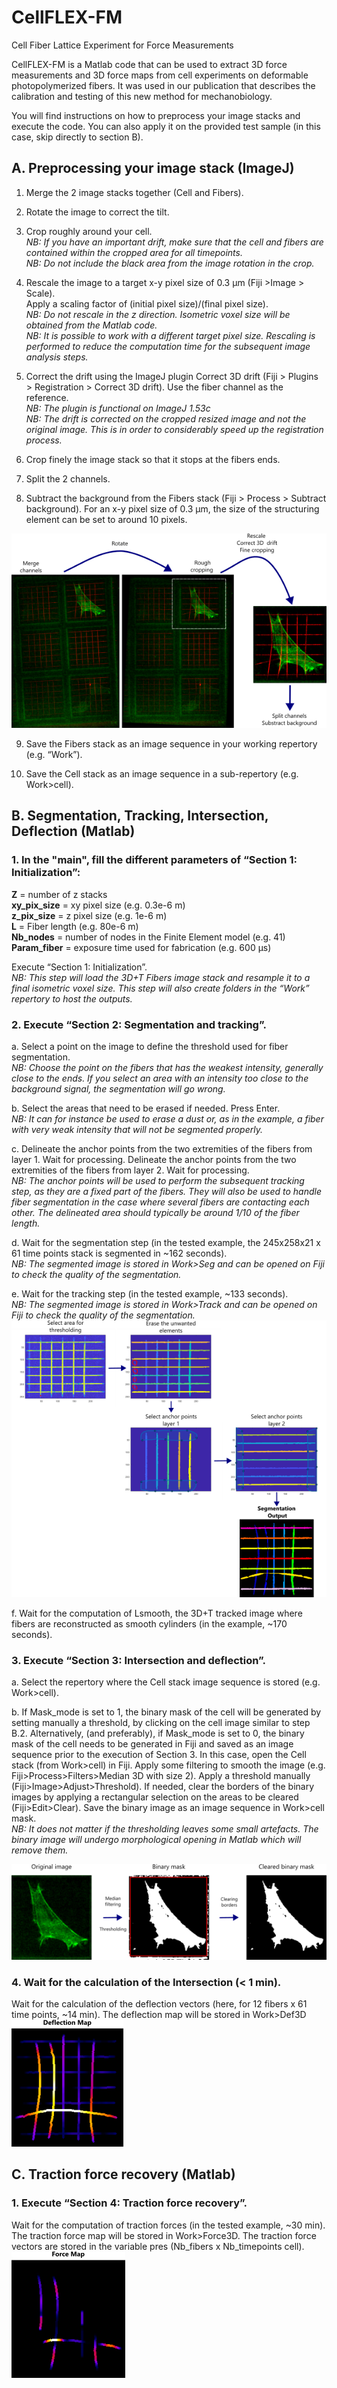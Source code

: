 # CellFLEX-FM
Cell Fiber Lattice Experiment for Force Measurements

CellFLEX-FM is a Matlab code that can be used to extract 3D force measurements and 3D force maps from cell experiments on deformable photopolymerized fibers.
It was used in our publication that describes the calibration and testing of this new method for mechanobiology. 

You will find instructions on how to preprocess your image stacks and execute the code. You can also apply it on the provided test sample (in this case, skip directly to section B).

## A. Preprocessing your image stack (ImageJ)

1. Merge the 2 image stacks together (Cell and Fibers).

2. Rotate the image to correct the tilt.

3. Crop roughly around your cell.  
*NB: If you have an important drift, make sure that the cell and fibers are contained within the cropped area for all timepoints.  
NB: Do not include the black area from the image rotation in the crop.*

4. Rescale the image to a target x-y pixel size of 0.3 μm (Fiji >Image > Scale).  
Apply a scaling factor of (initial pixel size)/(final pixel size).   
*NB: Do not rescale in the z direction. Isometric voxel size will be obtained from the Matlab code.  
NB: It is possible to work with a different target pixel size. Rescaling is performed to reduce the computation time for the subsequent image analysis steps.*

5. Correct the drift using the ImageJ plugin Correct 3D drift (Fiji > Plugins > Registration > Correct 3D drift). Use the fiber channel as the reference.  
*NB: The plugin is functional on ImageJ 1.53c  
NB: The drift is corrected on the cropped resized image and not the original image. This is in order to considerably speed up the registration process.*

6. Crop finely the image stack so that it stops at the fibers ends. 

7. Split the 2 channels.

8. Subtract the background from the Fibers stack (Fiji > Process > Subtract background). For an x-y pixel size of 0.3 μm, the size of the structuring element can be set to around 10 pixels.

![/assets/pretreatment.png](https://github.com/uclapierre/CellFLEX-FM/blob/main/pretreatment.png)

9.	Save the Fibers stack as an image sequence in your working repertory (e.g. “Work”).

10.	Save the Cell stack as an image sequence in a sub-repertory (e.g. Work>cell).

## B.	Segmentation, Tracking, Intersection, Deflection (Matlab)

### 1.	In the "main", fill the different parameters of “Section 1: Initialization”:

**Z** = number of z stacks  
**xy_pix_size** = xy pixel size (e.g. 0.3e-6 m)  
**z_pix_size** = z pixel size (e.g. 1e-6 m)  
**L** = Fiber length (e.g. 80e-6 m)  
**Nb_nodes** = number of nodes in the Finite Element model (e.g. 41)  
**Param_fiber** = exposure time used for fabrication (e.g. 600 μs)  

Execute “Section 1: Initialization”.   
*NB: This step will load the 3D+T Fibers image stack and resample it to a final isometric voxel size. This step will also create folders in the “Work” repertory to host the outputs.*

### 2.	Execute “Section 2: Segmentation and tracking”.  
a.	Select a point on the image to define the threshold used for fiber segmentation.   
*NB: Choose the point on the fibers that has the weakest intensity, generally close to the ends. If you select an area with an intensity too close to the background signal, the segmentation will go wrong.*

b.	Select the areas that need to be erased if needed. Press Enter.  
*NB: It can for instance be used to erase a dust or, as in the example, a fiber with very weak intensity that will not be segmented properly.*

c.	Delineate the anchor points from the two extremities of the fibers from layer 1. Wait for processing. Delineate the anchor points from the two extremities of the fibers from layer 2. Wait for processing.  
*NB: The anchor points will be used to perform the subsequent tracking step, as they are a fixed part of the fibers.  They will also be used to handle fiber segmentation in the case where several fibers are contacting each other. The delineated area should typically be around 1/10 of the fiber length.*

d.	Wait for the segmentation step (in the tested example, the 245x258x21 x 61 time points stack is segmented in ~162 seconds).  
*NB: The segmented image is stored in Work>Seg and can be opened on Fiji to check the quality of the segmentation.*

e.	Wait for the tracking step (in the tested example, ~133 seconds).  
*NB: The segmented image is stored in Work>Track and can be opened on Fiji to check the quality of the segmentation.*
![/assets/segmentation.png](https://github.com/uclapierre/CellFLEX-FM/blob/main/segmentation.png)



f.	Wait for the computation of Lsmooth, the 3D+T tracked image where fibers are reconstructed as smooth cylinders (in the example, ~170 seconds).

### 3.	Execute “Section 3: Intersection and deflection”.  
a.	Select the repertory where the Cell stack image sequence is stored (e.g. Work>cell).

b.	If Mask_mode is set to 1, the binary mask of the cell will be generated by setting manually a threshold, by clicking on the cell image similar to step B.2.
Alternatively, (and preferably), if Mask_mode is set to 0, the binary mask of the cell needs to be generated in Fiji and saved as an image sequence prior to the execution of Section 3. In this case, open the Cell stack (from Work>cell) in Fiji. Apply some filtering to smooth the image (e.g. Fiji>Process>Filters>Median 3D with size 2). Apply a threshold manually (Fiji>Image>Adjust>Threshold). If needed, clear the borders of the binary images by applying a rectangular selection on the areas to be cleared (Fiji>Edit>Clear). Save the binary image as an image sequence in Work>cell mask.  
*NB: It does not matter if the thresholding leaves some small artefacts. The binary image will undergo morphological opening in Matlab which will remove them.*

![/assets/CellMask.png](https://github.com/uclapierre/CellFLEX-FM/blob/main/CellMask.png)
  

### 4.	Wait for the calculation of the Intersection (< 1 min).  

Wait for the calculation of the deflection vectors (here, for 12 fibers x 61 time points, 
~14 min). The deflection map will be stored in Work>Def3D  
![/assets/Deflection.png](https://github.com/uclapierre/CellFLEX-FM/blob/main/Deflection.png)
 



## C.	Traction force recovery (Matlab)

### 1.	Execute “Section 4: Traction force recovery”.
Wait for the computation of traction forces (in the tested example, ~30 min).
The traction force map will be stored in Work>Force3D.
The traction force vectors are stored in the variable pres (Nb_fibers x Nb_timepoints cell).    
![/assets/Force.png](https://github.com/uclapierre/CellFLEX-FM/blob/main/Force.png)




